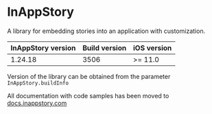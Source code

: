 # InAppStory

A library for embedding stories into an application with customization.

| InAppStory version | Build version | iOS version |
|--------------------|---------------|-------------|
| 1.24.18            | 3506          | >= 11.0     |

Version of the library can be obtained from the parameter `InAppStory.buildInfo`

All documentation with code samples has been moved to [docs.inappstory.com](https://docs.inappstory.com/sdk-guides/ios/how-to-get-started.html)
